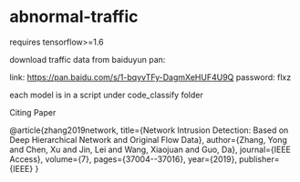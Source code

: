 # abnormal-traffic
requires tensorflow>=1.6

download traffic data from baiduyun pan: 

link: https://pan.baidu.com/s/1-bqyvTFy-DagmXeHUF4U9Q
password: flxz

each model is in a script under code_classify folder

Citing Paper

@article{zhang2019network,
  title={Network Intrusion Detection: Based on Deep Hierarchical Network and Original Flow Data},
  author={Zhang, Yong and Chen, Xu and Jin, Lei and Wang, Xiaojuan and Guo, Da},
  journal={IEEE Access},
  volume={7},
  pages={37004--37016},
  year={2019},
  publisher={IEEE}
}
